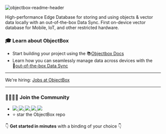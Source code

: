 ![objectbox-readme-header](https://user-images.githubusercontent.com/91467067/189953535-6e7bf686-5d12-4217-ac8c-bd898925fdd0.jpg)


<p>
High-performance Edge Database for storing and using objects & vector data locally with an out-of-the-box Data Sync. First on-device vector database for Mobile, IoT, and other restricted hardware.
</p>

<h3>🎓 Learn about ObjectBox</h3>
<ul>
<li>Start building your project using the 📚<a href="https://docs.objectbox.io/getting-started">Objectbox Docs</a></li>
<li>Learn how you can seamlessly manage data across devices with the 🔄<a href="https://objectbox.io/sync/">out-of-the-box Data Sync</a></li>

</ul>

*****************************************************************************************************************************************
We're hiring: [Jobs at ObjectBox](https://objectbox.io/jobs/)
*****************************************************************************************************************************************

<h3>👨‍👩‍👧‍👦 Join the Community</h3>
<ul>
<li>
<a href="https://twitter.com/ObjectBox_io">
    <img src="https://img.shields.io/badge/twitter-grey?style=flat-square&logo=twitter&logoColor=white">
</a>
<a href="https://www.linkedin.com/company/objectbox/">
    <img src="https://img.shields.io/badge/LinkedIn-grey?style=flat-square&logo=linkedin&logoColor=white">
</a>
<a href="https://www.instagram.com/objectbox_io">
    <img src="https://img.shields.io/badge/Instagram-grey?style=flat-square&logo=instagram&logoColor=white">
</a>
<a href="https://www.facebook.com/objectboxTeam/">
    <img src="https://img.shields.io/badge/Facebook-grey?style=flat-square&logo=facebook&logoColor=white">
</a>
<a href="https://www.youtube.com/c/ObjectBox">
    <img src="https://img.shields.io/badge/YouTube-grey?style=flat-square&logo=youtube&logoColor=white">
</a></li>
<li>⭐ star the ObjectBox repo</li>
</ul>


👇 **Get started in minutes** with a binding of your choice 👇
